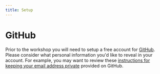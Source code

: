 ```yaml
---
title: Setup
---
```


# GitHub

Prior to the workshop you will need to setup a free account for
[GitHub](https://github.com/). Please consider what personal information you'd
like to reveal in your account. For example, you may want to review these
[instructions for keeping your email address private](https://help.github.com/articles/keeping-your-email-address-private/)
provided on GitHub.


